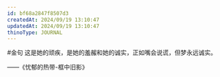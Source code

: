 ```yaml
---
id: bf68a2847f8507d3
createdAt: 2024/09/19 13:10:47
updatedAt: 2024/09/19 13:10:47
thinoType: JOURNAL
---
```

#金句 这是她的顽疾，是她的羞赧和她的诚实，正如嘴会说谎，但梦永远诚实。

——《忧郁的热带-框中旧影》